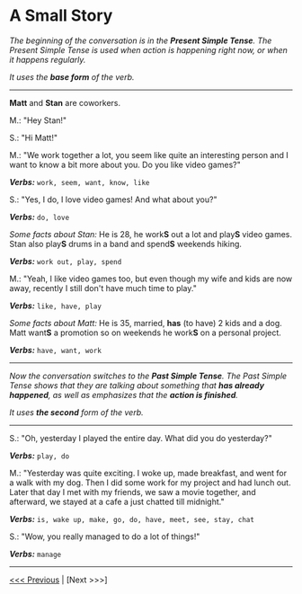 # A Small Story

_The beginning of the conversation is in the **Present Simple Tense**.
The Present Simple Tense is used when action is happening right now, or when it happens regularly._

_It uses the **base form** of the verb._

---

**Matt** and **Stan** are coworkers.

M.: "Hey Stan!"

S.: "Hi Matt!"

M.: "We work together a lot, you seem like quite an interesting person and I want to know a bit more about you.
Do you like video games?"

_**Verbs:**_ `work, seem, want, know, like`

S.: "Yes, I do, I love video games! And what about you?"

_**Verbs:**_ `do, love`

_Some facts about Stan:_ He is 28, he work**S** out a lot and play**S** video games. Stan also play**S** drums in a band and spend**S** weekends hiking.

_**Verbs:**_ `work out, play, spend`

M.: "Yeah, I like video games too, but even though my wife and kids are now away, recently I still don't have much time to play."

_**Verbs:**_ `like, have, play`

_Some facts about Matt:_ He is 35, married, **has** (to have) 2 kids and a dog. Matt want**S** a promotion so on weekends he work**S** on a personal project.

_**Verbs:**_ `have, want, work`

---

_Now the conversation switches to the **Past Simple Tense**. The Past Simple Tense shows that they are talking about something that **has already happened**, as well as emphasizes that the **action is finished**._

_It uses **the second** form of the verb._

---

S.: "Oh, yesterday I played the entire day. What did you do yesterday?"

_**Verbs:**_ `play, do`

M.: "Yesterday was quite exciting. I woke up, made breakfast, and went for a walk with my dog. Then I did some work for my project and had lunch out. Later that day I met with my friends, we saw a movie together, and afterward, we stayed at a cafe a just chatted till midnight."

_**Verbs:**_ `is, wake up, make, go, do, have, meet, see, stay, chat`

S.: "Wow, you really managed to do a lot of things!"

_**Verbs:**_ `manage`

---

[<<< Previous](./PastSimpleWithBeSentenceExamples.md) | [Next >>>]
